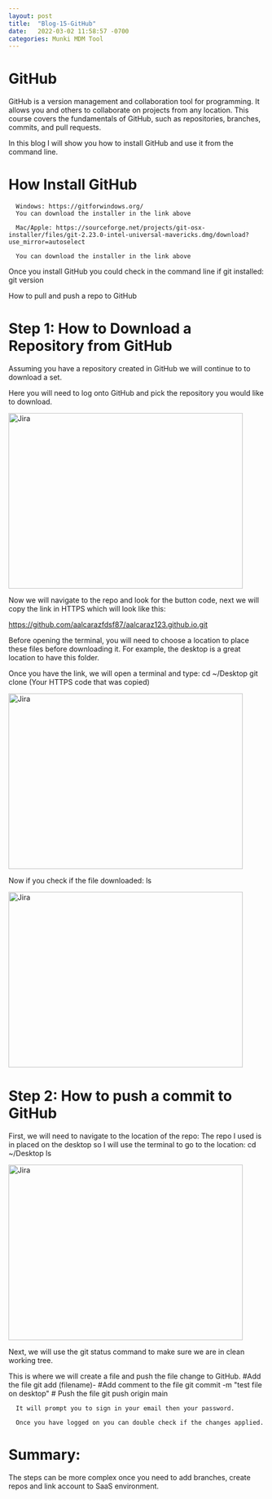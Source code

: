 ```yaml
---
layout: post
title:  "Blog-15-GitHub"
date:   2022-03-02 11:58:57 -0700
categories: Munki MDM Tool
---
```


<h1> GitHub</h1>

GitHub is a version management and collaboration tool for programming. It allows you and others to collaborate on projects from any location. This course covers the fundamentals of GitHub, such as repositories, branches, commits, and pull requests. 

In this blog I will show you how to install GitHub and use it from the command line.

<h1>How Install GitHub</h1>

      Windows: https://gitforwindows.org/
      You can download the installer in the link above

      Mac/Apple: https://sourceforge.net/projects/git-osx-installer/files/git-2.23.0-intel-universal-mavericks.dmg/download?use_mirror=autoselect

      You can download the installer in the link above

Once you install GitHub you could check in the command line if git installed:
      git version

How to pull and push a repo to GitHub
<h1>Step 1: How to Download a Repository from GitHub </h1>

 Assuming you have a repository created in GitHub we will continue to to download a set.

 Here you will need to log onto GitHub and pick the repository you would like to download.


<img src="https://encrypted-tbn0.gstatic.com/images?q=tbn:ANd9GcRcCYuGkZHbZcN6cYn1hw1ivNAxDKTiPFmcyQ&usqp=CAU" alt="Jira" width="460" height="345">


Now we will navigate to the repo and look for the button code, next we will copy the link in HTTPS which will look like this:

https://github.com/aalcarazfdsf87/aalcaraz123.github.io.git

Before opening the terminal, you will need to choose a location to place these files before downloading it. For example, the desktop is a great location to have this folder.

Once you have the link, we will open a terminal and type:
      cd ~/Desktop
      git clone (Your HTTPS code that was copied)



<img src="https://i.stack.imgur.com/saRst.png" alt="Jira" width="460" height="345">


Now if you check if the file downloaded:
      ls


      
<img src="https://gitforwindows.org/img/gw1.png" alt="Jira" width="460" height="345">

<h1>Step 2: How to push a commit to GitHub </h1>

First, we will need to navigate to the location of the repo:
      The repo I used is in placed on the desktop so I will use the terminal to go to the location:
      cd ~/Desktop
      ls 


<img src="https://opensource.com/sites/default/files/u128651/git_guide20.png" alt="Jira" width="460" height="345">

Next, we will use the git status command to make sure we are in clean working tree. 

This is where we will create a file and push the file change to GitHub.
      #Add the file
      git add (filename)-
      #Add comment to the file
      git commit -m "test file on desktop"
      # Push the file
      git push origin main

      It will prompt you to sign in your email then your password.

      Once you have logged on you can double check if the changes applied.

<h1>Summary: </h1>
The steps can be more complex once you need to add branches, create repos and link account to SaaS environment. 